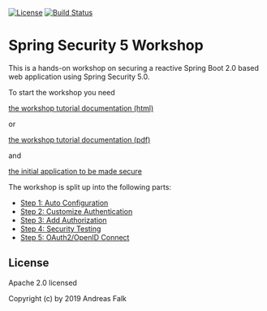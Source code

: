 [![License](https://img.shields.io/badge/License-Apache%20License%202.0-brightgreen.svg)][1]
[![Build Status](https://travis-ci.org/andifalk/reactive-spring-security-5-workshop.svg?branch=master)](https://travis-ci.org/andifalk/reactive-spring-security-5-workshop)

# Spring Security 5 Workshop

This is a hands-on workshop on securing a reactive Spring Boot 2.0 based web application using Spring Security 5.0.

To start the workshop you need

[the workshop tutorial documentation (html)](https://andifalk.github.io/reactive-spring-security-5-workshop/)

or

[the workshop tutorial documentation (pdf)](https://github.com/andifalk/reactive-spring-security-5-workshop/raw/master/docs/index.pdf)

and 

[the initial application to be made secure](https://github.com/andifalk/reactive-spring-security-5-workshop/tree/master/00-library-server)

The workshop is split up into the following parts:

* [Step 1: Auto Configuration](https://andifalk.github.io/reactive-spring-security-5-workshop/#_step_1_auto_configuration)
* [Step 2: Customize Authentication](https://andifalk.github.io/reactive-spring-security-5-workshop/#_step_2_customize_authentication)
* [Step 3: Add Authorization](https://andifalk.github.io/reactive-spring-security-5-workshop/#_step_3_add_authorization)
* [Step 4: Security Testing](https://andifalk.github.io/reactive-spring-security-5-workshop/#_step_4_security_testing)
* [Step 5: OAuth2/OpenID Connect](https://andifalk.github.io/reactive-spring-security-5-workshop/#_step_5_oauth2)


## License

Apache 2.0 licensed

Copyright (c) by 2019 Andreas Falk

[1]:http://www.apache.org/licenses/LICENSE-2.0.txt